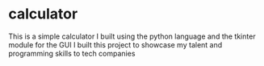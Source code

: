 # calculator
This is a simple calculator I built using the python language and the tkinter module for the GUI
I built this project to showcase my talent and programming skills to tech companies
